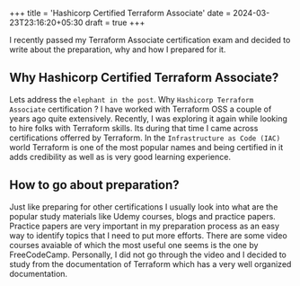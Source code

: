 +++
title = 'Hashicorp Certified Terraform Associate'
date = 2024-03-23T23:16:20+05:30
draft = true
+++

I recently passed my Terraform Associate certification exam and decided to write about the preparation, why and how I prepared for it.

## Why Hashicorp Certified Terraform Associate?

Lets address the `elephant in the post`. Why `Hashicorp Terraform Associate` certification ? 
I have worked with Terraform OSS a couple of years ago quite extensively. Recently, I was exploring it again while looking to hire folks with Terraform skills. Its during that time
I came across certifications offerred by Terraform. In the `Infrastructure as Code (IAC)` world Terraform is one of the most popular names and being certified in it adds credibility as well as is very good learning experience.

## How to go about preparation?
Just like preparing for other certifications I usually look into what are the popular study materials like Udemy courses, blogs and practice papers. Practice papers are very 
important in my preparation process as an easy way to identify topics that I need to put more efforts. There are some video courses avaiable of which the most useful one seems is the one by FreeCodeCamp. Personally, I did not go through the video and I decided to study from the documentation of Terraform which has a very well organized documentation. 


